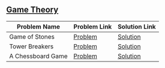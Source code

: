 ## [Game Theory](https://www.hackerrank.com/domains/algorithms/game-theory)

Problem Name | Problem Link | Solution Link
------------ | ------------ | -------------
Game of Stones | [Problem](https://www.hackerrank.com/challenges/game-of-stones-1/problem) | [Solution](/GameOfStones.java)
Tower Breakers | [Problem](https://www.hackerrank.com/challenges/tower-breakers-1/problem) | [Solution](/TowerBreakers.java)
A Chessboard Game	| [Problem](https://www.hackerrank.com/challenges/a-chessboard-game-1/problem) | [Solution](/AChessboardGame.java)